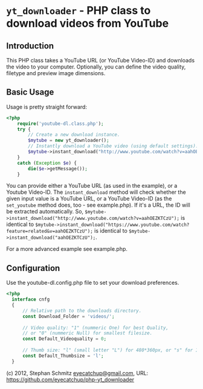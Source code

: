 # `yt_downloader` - PHP class to download videos from YouTube

## Introduction

This PHP class takes a YouTube URL (or YouTube Video-ID) and downloads the video to your computer.
Optionally, you can define the video quality, filetype and preview image dimensions.

## Basic Usage

Usage is pretty straight forward:

```php
<?php
    require('youtube-dl.class.php');
    try {
        // Create a new download instance.
        $mytube = new yt_downloader();
        // Instantly download a YouTube video (using default settings).
        $mytube->instant_download("http://www.youtube.com/watch?v=aahOEZKTCzU");
    } 
    catch (Exception $e) {
        die($e->getMessage());
    }
```

You can provide either a YouTube URL (as used in the example), or a Youtube Video-ID. The `instant_download` method will check whether the given  input value is a YouTube URL, or a YouTube Video-ID (as the `set_youtube` method does, too - see example.php). If it's a URL, the ID will be extracted automatically.
So, `$mytube->instant_download("http://www.youtube.com/watch?v=aahOEZKTCzU");` is identical to `$mytube->instant_download("https://www.youtube.com/watch?feature=related&v=aahOEZKTCzU");` is identical to `$mytube->instant_download("aahOEZKTCzU");`.

For a more advanced example see example.php.

## Configuration

Use the youtube-dl.config.php file to set your download preferences.

```php
<?php
  interface cnfg
  {
      // Relative path to the downloads directory.
      const Download_Folder = 'videos/';
	
      // Video quality: "1" (nummeric One) for best Quality,
      // or "0" (nummeric Null) for smallest filesize.
      const Default_Videoquality = 0;
	
      // Thumb size: "l" (small letter "L") for 480*360px, or "s" for 120*90px.
      const Default_Thumbsize = 'l';
  }
```

(c) 2012, Stephan Schmitz <eyecatchup@gmail.com>, 
URL: https://github.com/eyecatchup/php-yt_downloader 

